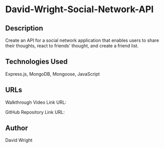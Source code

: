 # David-Wright-Social-Network-API

## Description

Create an API for a social network application that enables users to share their thoughts, react to friends' thought, and create a friend list.

## Technologies Used

Express.js, MongoDB, Mongoose, JavaScript

## URLs

Walkthrough Video Link URL:

GitHub Repository Link URL: 

## Author

David Wright
